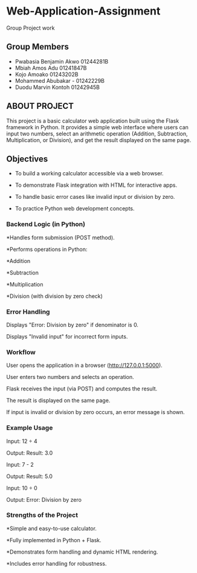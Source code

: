# Web-Application-Assignment
Group Project work
## Group Members
* Pwabasia Benjamin Akwo 01244281B
* Mbiah Amos Adu 01241847B
* Kojo Amoako 01243202B
* Mohammed Abubakar - 01242229B
* Duodu Marvin Kontoh 01242945B
   
## ABOUT PROJECT

This project is a basic calculator web application built using the Flask framework in Python. It provides a simple web interface where users can input two numbers, select an arithmetic operation (Addition, Subtraction, Multiplication, or Division), and get the result displayed on the same page.

## Objectives

* To build a working calculator accessible via a web browser.

* To demonstrate Flask integration with HTML for interactive apps.

* To handle basic error cases like invalid input or division by zero.

* To practice Python web development concepts.

### Backend Logic (in Python)

*Handles form submission (POST method).

*Performs operations in Python:

*Addition

*Subtraction

*Multiplication

*Division (with division by zero check)

### Error Handling

Displays "Error: Division by zero" if denominator is 0.

Displays "Invalid input" for incorrect form inputs.

### Workflow

User opens the application in a browser (http://127.0.0.1:5000).

User enters two numbers and selects an operation.

Flask receives the input (via POST) and computes the result.

The result is displayed on the same page.

If input is invalid or division by zero occurs, an error message is shown.

### Example Usage

Input: 12 ÷ 4

Output: Result: 3.0

Input: 7 - 2

Output: Result: 5.0

Input: 10 ÷ 0

Output: Error: Division by zero

### Strengths of the Project

*Simple and easy-to-use calculator.

*Fully implemented in Python + Flask.

*Demonstrates form handling and dynamic HTML rendering.

*Includes error handling for robustness.
















